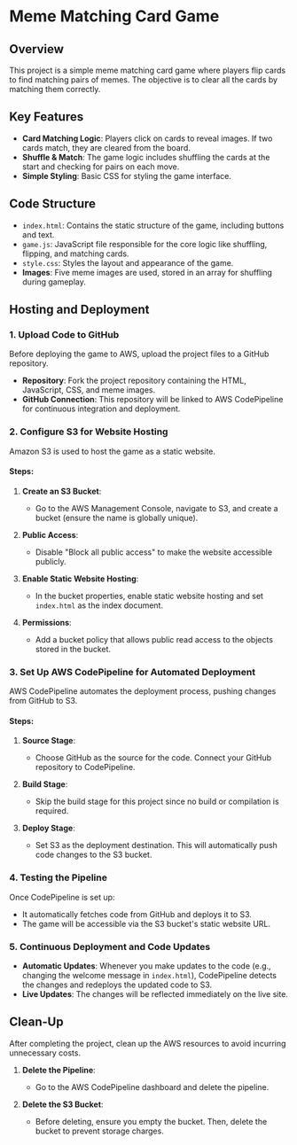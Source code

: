 # Meme Matching Card Game

## Overview
This project is a simple meme matching card game where players flip cards to find matching pairs of memes. The objective is to clear all the cards by matching them correctly.

## Key Features
- **Card Matching Logic**: Players click on cards to reveal images. If two cards match, they are cleared from the board.
- **Shuffle & Match**: The game logic includes shuffling the cards at the start and checking for pairs on each move.
- **Simple Styling**: Basic CSS for styling the game interface.

## Code Structure
- `index.html`: Contains the static structure of the game, including buttons and text.
- `game.js`: JavaScript file responsible for the core logic like shuffling, flipping, and matching cards.
- `style.css`: Styles the layout and appearance of the game.
- **Images**: Five meme images are used, stored in an array for shuffling during gameplay.

## Hosting and Deployment

### 1. Upload Code to GitHub
Before deploying the game to AWS, upload the project files to a GitHub repository.

- **Repository**: Fork the project repository containing the HTML, JavaScript, CSS, and meme images.
- **GitHub Connection**: This repository will be linked to AWS CodePipeline for continuous integration and deployment.

### 2. Configure S3 for Website Hosting
Amazon S3 is used to host the game as a static website.

#### Steps:
1. **Create an S3 Bucket**:
   - Go to the AWS Management Console, navigate to S3, and create a bucket (ensure the name is globally unique).

2. **Public Access**:
   - Disable "Block all public access" to make the website accessible publicly.

3. **Enable Static Website Hosting**:
   - In the bucket properties, enable static website hosting and set `index.html` as the index document.

4. **Permissions**:
   - Add a bucket policy that allows public read access to the objects stored in the bucket.

### 3. Set Up AWS CodePipeline for Automated Deployment
AWS CodePipeline automates the deployment process, pushing changes from GitHub to S3.

#### Steps:
1. **Source Stage**:
   - Choose GitHub as the source for the code. Connect your GitHub repository to CodePipeline.

2. **Build Stage**:
   - Skip the build stage for this project since no build or compilation is required.

3. **Deploy Stage**:
   - Set S3 as the deployment destination. This will automatically push code changes to the S3 bucket.

### 4. Testing the Pipeline
Once CodePipeline is set up:

- It automatically fetches code from GitHub and deploys it to S3.
- The game will be accessible via the S3 bucket's static website URL.

### 5. Continuous Deployment and Code Updates
- **Automatic Updates**: Whenever you make updates to the code (e.g., changing the welcome message in `index.html`), CodePipeline detects the changes and redeploys the updated code to S3.
- **Live Updates**: The changes will be reflected immediately on the live site.

## Clean-Up
After completing the project, clean up the AWS resources to avoid incurring unnecessary costs.

1. **Delete the Pipeline**:
   - Go to the AWS CodePipeline dashboard and delete the pipeline.

2. **Delete the S3 Bucket**:
   - Before deleting, ensure you empty the bucket. Then, delete the bucket to prevent storage charges.
